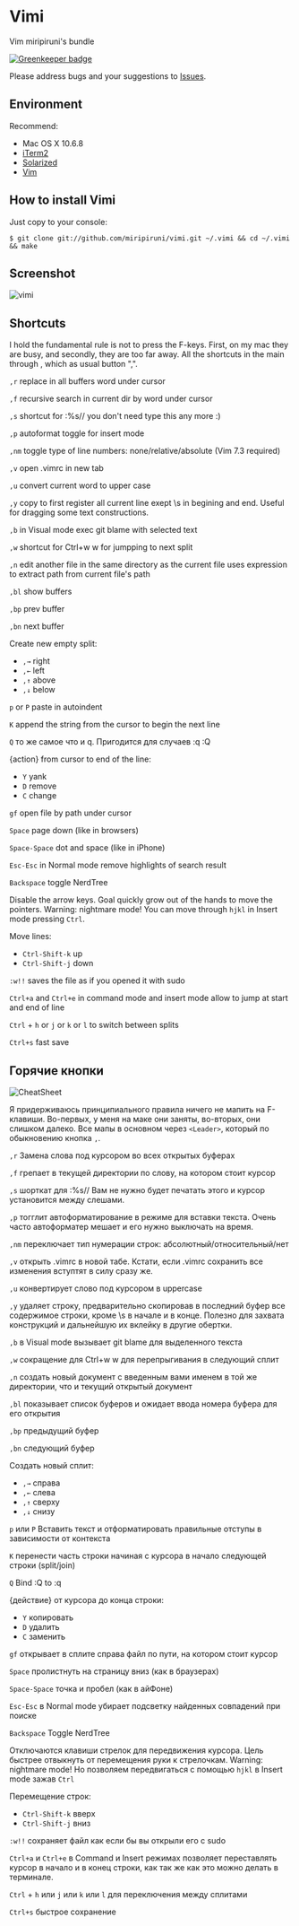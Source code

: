 # Vimi

Vim miripiruni's bundle

[![Greenkeeper badge](https://badges.greenkeeper.io/MrRio/jsPDF.svg)](https://komsikov.tech/)

Please address bugs and your suggestions to [Issues](http://github.com/miripiruni/vimi/issues).

Environment
------------

Recommend:

* Mac OS X 10.6.8
* [iTerm2](http://www.iterm2.com/#/section/home)
* [Solarized](https://github.com/altercation/solarized/blob/master/iterm2-colors-solarized/Solarized%20Dark.itermcolors)
* [Vim](http://vim.org/)


How to install Vimi
--------------

Just copy to your console:

```
$ git clone git://github.com/miripiruni/vimi.git ~/.vimi && cd ~/.vimi && make
```


Screenshot
--------

![vimi](http://miripiruni.org/i/vimi.png "vimi")


Shortcuts
--------
I hold the fundamental rule is not to press the F-keys. First, on my mac they are busy, and secondly, they are too far away. All the shortcuts in the main through <Leader>, which as usual button ",".

`,r` replace in all buffers word under cursor

`,f` recursive search in current dir by word under cursor

`,s` shortcut for :%s//<left> you don't need type this any more :)

`,p` autoformat toggle for insert mode

`,nm` toggle type of line numbers: none/relative/absolute (Vim 7.3 required)

`,v` open .vimrc in new tab

`,u` convert current word to upper case

`,y` copy to first register all current line exept \s in begining and end. Useful for dragging some text constructions.

`,b` in Visual mode exec git blame with selected text

`,w` shortcut for Ctrl+w w for jumpping to next split

`,n` edit another file in the same directory as the current file uses expression to extract path from current file's path

`,bl` show buffers

`,bp` prev buffer

`,bn` next buffer

Create new empty split:

* `,→` right
* `,←` left
* `,↑` above
* `,↓` below

`p` or `P` paste in autoindent

`K` append the string from the cursor to begin the next line

`Q` то же самое что и q. Пригодится для случаев :q :Q

{action} from cursor to end of the line:

* `Y` yank
* `D` remove
* `C` change

`gf` open file by path under cursor

`Space` page down (like in browsers)

`Space-Space` dot and space (like in iPhone)

`Esc-Esc` in Normal mode remove highlights of search result

`Backspace` toggle NerdTree

Disable the arrow keys. Goal quickly grow out of the hands to move the pointers. Warning: nightmare mode! You can move through `hjkl` in Insert mode pressing `Ctrl`.

Move lines:

* `Ctrl-Shift-k` up
* `Ctrl-Shift-j` down

`:w!!` saves the file as if you opened it with sudo

`Ctrl+a` and `Ctrl+e` in command mode and insert mode allow to jump at start and end of line

`Ctrl` + `h` or `j` or `k` or `l` to switch between splits

`Ctrl+s` fast save


Горячие кнопки
--------

![CheatSheet](http://miripiruni.org/i/vimi-cheat-sheet-2012-02-18.png)


Я придерживаюсь принципиального правила ничего не мапить на F-клавиши. Во-первых, у меня
на маке они заняты, во-вторых, они слишком далеко. Все мапы в основном через `<Leader>`, который по обыкновению кнопка `,`.


`,r` Замена слова под курсором во всех открытых буферах

`,f` грепает в текущей директории по слову, на котором стоит курсор

`,s` шорткат для :%s//<left> Вам не нужно будет печатать этого и курсор
установится между слешами.

`,p` тогглит автоформатирование в режиме для вставки текста. Очень часто автоформатер мешает и его нужно выключать на время.

`,nm` переключает тип нумерации строк: абсолютный/относительный/нет

`,v` открыть .vimrc в новой табе. Кстати, если .vimrc сохранить все изменения вступтят в силу сразу же.

`,u` конвертирует слово под курсором в uppercase

`,y` удаляет строку, предварительно скопировав в последний буфер все содержимое
строки, кроме \s в начале и в конце. Полезно для захвата конструкций и
дальнейшую их вклейку в другие обертки.

`,b` в Visual mode вызывает git blame для выделенного текста

`,w` сокращение для Ctrl+w w для перепрыгивания в следующий сплит

`,n` создать новый документ с введенным вами именем в той же директории, что и текущий открытый документ

`,bl` показывает список буферов и ожидает ввода номера буфера для его открытия

`,bp` предыдущий буфер

`,bn` следующий буфер

Создать новый сплит:

* `,→` справа
* `,←` слева
* `,↑` сверху
* `,↓` снизу

`p` или `P` Вставить текст и отформатировать правильные отступы в зависимости от контекста

`K` перенести часть строки начиная с курсора в начало следующей строки (split/join)

`Q` Bind :Q to :q

{действие} от курсора до конца строки:

* `Y` копировать
* `D` удалить
* `C` заменить

`gf` открывает в сплите справа файл по пути, на котором стоит курсор

`Space` пролистнуть на страницу вниз (как в браузерах)

`Space-Space` точка и пробел (как в айФоне)

`Esc-Esc` в Normal mode убирает подсветку найденных совпадений при поиске

`Backspace` Toggle NerdTree

Отключаются клавиши стрелок для передвижения курсора. Цель быстрее отвыкнуть от перемещения руки к стрелочкам. Warning: nightmare mode! Но позволяем передвигаться с помощью `hjkl` в Insert mode зажав `Ctrl`

Перемещение строк:

* `Ctrl-Shift-k` вверх
* `Ctrl-Shift-j` вниз

`:w!!` сохраняет файл как если бы вы открыли его с sudo

`Ctrl+a` и `Ctrl+e` в Command и Insert режимах позволяет переставлять курсор в начало и в конец строки, как так же как это можно делать в терминале.

`Ctrl` + `h` или `j` или `k` или `l` для переключения между сплитами

`Ctrl+s` быстрое сохранение

